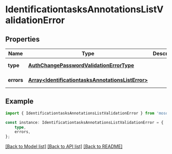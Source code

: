 # IdentificationtasksAnnotationsListValidationError


## Properties

Name | Type | Description | Notes
------------ | ------------- | ------------- | -------------
**type** | [**AuthChangePasswordValidationErrorType**](AuthChangePasswordValidationErrorType.md) |  | [default to undefined]
**errors** | [**Array&lt;IdentificationtasksAnnotationsListError&gt;**](IdentificationtasksAnnotationsListError.md) |  | [default to undefined]

## Example

```typescript
import { IdentificationtasksAnnotationsListValidationError } from 'mosquito-alert';

const instance: IdentificationtasksAnnotationsListValidationError = {
    type,
    errors,
};
```

[[Back to Model list]](../README.md#documentation-for-models) [[Back to API list]](../README.md#documentation-for-api-endpoints) [[Back to README]](../README.md)

